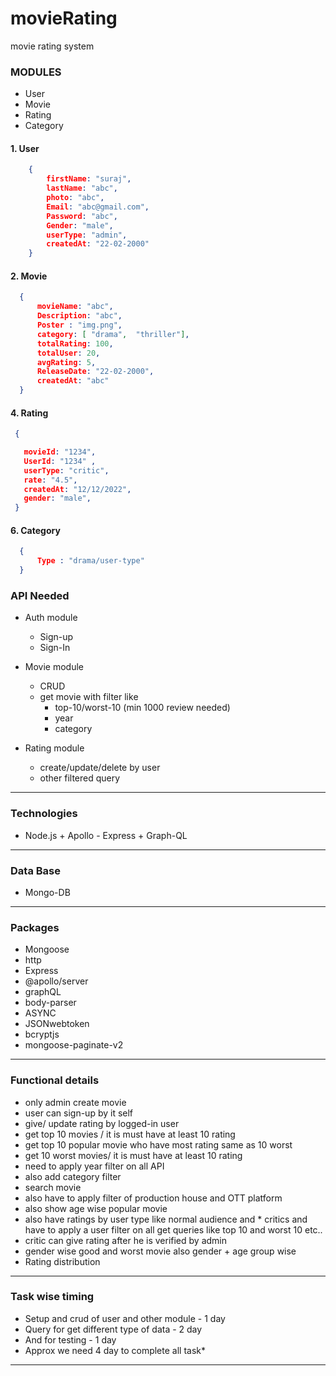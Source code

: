 # movieRating
movie rating system 

### **MODULES**

* User
* Movie
* Rating
* Category

####  1. User
```JSON
    {
        firstName: "suraj",
        lastName: "abc",
        photo: "abc",
        Email: "abc@gmail.com",
        Password: "abc",
        Gender: "male",
        userType: "admin",
        createdAt: "22-02-2000"
    }
```
####  2. Movie
  ```JSON
    {  
        movieName: "abc",
        Description: "abc",
		Poster : "img.png",
        category: [ "drama",  "thriller"],
        totalRating: 100,
        totalUser: 20,
        avgRating: 5,
        ReleaseDate: "22-02-2000",
        createdAt: "abc"
    }
```
#### 4. Rating
   ```JSON
    {

      movieId: "1234",
      UserId: "1234" ,
      userType: "critic",
      rate: "4.5",
      createdAt: "12/12/2022",
      gender: "male",
    }
```

#### 6. Category
  ```JSON
    {
        Type : "drama/user-type"
    }
```
### **API Needed**
  
* Auth module
  * Sign-up
  * Sign-In
 
* Movie module
  * CRUD 
  * get movie with filter like
    * top-10/worst-10 (min 1000 review needed)
    * year
    * category
 
* Rating module
  * create/update/delete by user
  * other filtered query
 
-----
### **Technologies**

   * Node.js + Apollo - Express + Graph-QL
----
### **Data Base**

   * Mongo-DB
---
### **Packages** 

*  Mongoose
*  http
*  Express
*  @apollo/server
*  graphQL
*  body-parser
*  ASYNC
*  JSONwebtoken
*  bcryptjs
*  mongoose-paginate-v2
---
### **Functional details** 

 * only admin create movie
 * user can sign-up by it self
 * give/ update rating by logged-in user
 * get top 10 movies / it is must have at least 10 rating 
 * get top 10 popular movie who have most rating same as 10 worst
 * get 10 worst movies/ it is must have at least 10 rating
 * need to apply year filter on all API
 * also add category filter
 * search movie
 * also have to apply filter of production house and OTT platform
 * also show age wise popular movie
 * also have ratings by user type like normal audience and * critics and have to apply a user filter on all get queries like top 10 and worst 10 etc..
 * critic can give rating after he is verified by admin 
 * gender wise good and worst movie also gender + age group wise 
 *  Rating distribution

---

### **Task wise timing**

*  Setup and crud of user and other module - 1 day
*  Query for get different type of data - 2 day
*  And for testing - 1 day
*  Approx we need 4 day to complete all task*

------

